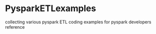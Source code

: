 # PysparkETLexamples
collecting various pyspark ETL coding examples for pyspark developers reference
